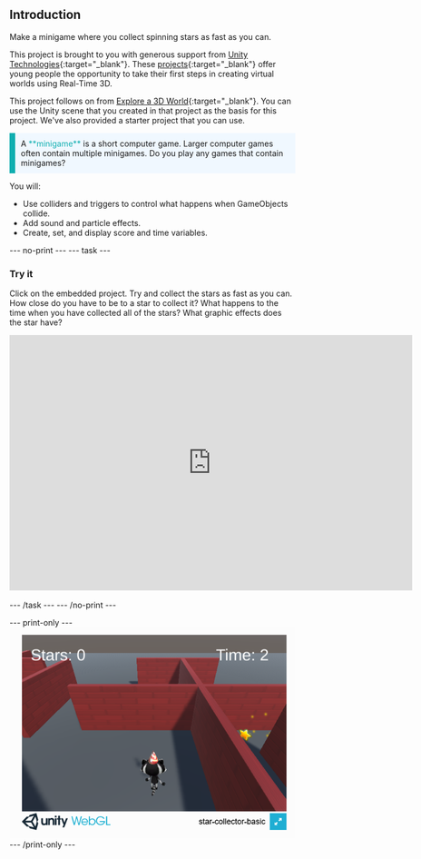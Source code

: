 ## Introduction

Make a minigame where you collect spinning stars as fast as you can.

This project is brought to you with generous support from [Unity Technologies](https://unity.com/){:target="_blank"}.  These [projects](https://projects.raspberrypi.org/en/pathways/unity-intro){:target="_blank"} offer young people the opportunity to take their first steps in creating virtual worlds using Real-Time 3D.

This project follows on from [Explore a 3D World](https://projects.raspberrypi.org/en/projects/explore-a-3d-world){:target="_blank"}. You can use the Unity scene that you created in that project as the basis for this project. We've also provided a starter project that you can use.

<p style="border-left: solid; border-width:10px; border-color: #0faeb0; background-color: aliceblue; padding: 10px;">
A <span style="color: #0faeb0">**minigame**</span> is a short computer game. Larger computer games often contain multiple minigames. Do you play any games that contain minigames?
</p>

You will:
+ Use colliders and triggers to control what happens when GameObjects collide.
+ Add sound and particle effects.
+ Create, set, and display score and time variables.

--- no-print ---
--- task ---
### Try it 

Click on the embedded project. Try and collect the stars as fast as you can. How close do you have to be to a star to collect it? What happens to the time when you have collected all of the stars? What graphic effects does the star have?
<iframe allowtransparency="true" width="710" height="450" src="https://star-collector-basic.rpfilt.repl.co" frameborder="0"></iframe>


--- /task ---
--- /no-print ---

--- print-only ---
![star-collector game running in a browser](images/star-collector-webgl.png)
--- /print-only ---

